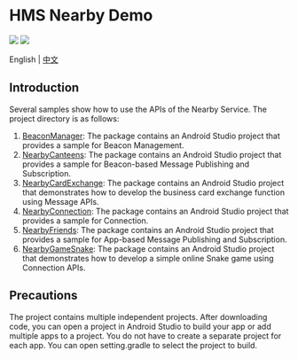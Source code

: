 # HMS Nearby Demo
[![](https://camo.githubusercontent.com/ce1c195eb2524e4e67a2e74bf6e9619555aa0913/68747470733a2f2f696d672e736869656c64732e696f2f62616467652f446f63732d686d736775696465732d627269676874677265656e)](https://developer.huawei.com/consumer/en/doc/development/HMSCore-Guides/introduction-0000001050040566) ![](https://github.com/HMS-Core/hms-ml-demo/workflows/Android%20CI/badge.svg)

English | [中文](https://github.com/HMS-Core/hms-nearby-demo/blob/master/README_ZH.md)

## Introduction
 Several samples show how to use the APIs of the Nearby Service. The project directory is as follows:
1. [BeaconManager](https://github.com/HMS-Core/hms-nearby-demo/tree/master/BeaconManager): The package contains an Android Studio project that provides a sample for Beacon Management.
2. [NearbyCanteens](https://github.com/HMS-Core/hms-nearby-demo/tree/master/NearbyCanteens): The package contains an Android Studio project that provides a sample for Beacon-based Message Publishing and Subscription.
3. [NearbyCardExchange](https://github.com/HMS-Core/hms-nearby-demo/tree/master/NearbyCardExchange): The package contains an Android Studio project that demonstrates how to develop the business card exchange function using Message APIs.
4. [NearbyConnection](https://github.com/HMS-Core/hms-nearby-demo/tree/master/NearbyConnection): The package contains an Android Studio project that provides a sample for Connection.
5. [NearbyFriends](https://github.com/HMS-Core/hms-nearby-demo/tree/master/NearbyFriends): The package contains an Android Studio project that provides a sample for App-based Message Publishing and Subscription.
6. [NearbyGameSnake](https://github.com/HMS-Core/hms-nearby-demo/tree/master/NearbyGameSnake): The package contains an Android Studio project that demonstrates how to develop a simple online Snake game using Connection APIs.

## Precautions
The project contains multiple independent projects. After downloading code, you can open a project in Android Studio to build your app or add multiple apps to a project. You do not have to create a separate project for each app. You can open setting.gradle to select the project to build.
